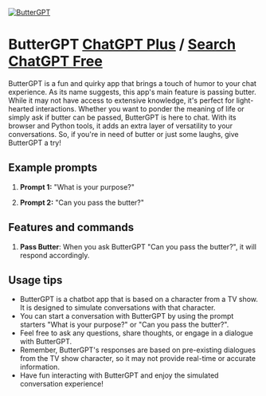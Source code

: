 
[![ButterGPT](https://files.oaiusercontent.com/file-Z78Q9YQeshb3xNitOtCIJKW8?se=2123-10-16T20%3A08%3A43Z&sp=r&sv=2021-08-06&sr=b&rscc=max-age%3D31536000%2C%20immutable&rscd=attachment%3B%20filename%3DButter_Robot.webp&sig=kjAAOTPZx1twnOy658ZGerpNnopwwHvdWRKmgKHOel4%3D)](https://chat.openai.com/g/g-PiwXjaWeU-buttergpt)

# ButterGPT [ChatGPT Plus](https://chat.openai.com/g/g-PiwXjaWeU-buttergpt) / [Search ChatGPT Free](https://gptcall.net/index.html#/?search=ButterGPT)

ButterGPT is a fun and quirky app that brings a touch of humor to your chat experience. As its name suggests, this app's main feature is passing butter. While it may not have access to extensive knowledge, it's perfect for light-hearted interactions. Whether you want to ponder the meaning of life or simply ask if butter can be passed, ButterGPT is here to chat. With its browser and Python tools, it adds an extra layer of versatility to your conversations. So, if you're in need of butter or just some laughs, give ButterGPT a try!

## Example prompts

1. **Prompt 1:** "What is your purpose?"

2. **Prompt 2:** "Can you pass the butter?"

## Features and commands

1. **Pass Butter**: When you ask ButterGPT "Can you pass the butter?", it will respond accordingly.

## Usage tips

- ButterGPT is a chatbot app that is based on a character from a TV show. It is designed to simulate conversations with that character.
- You can start a conversation with ButterGPT by using the prompt starters "What is your purpose?" or "Can you pass the butter?".
- Feel free to ask any questions, share thoughts, or engage in a dialogue with ButterGPT.
- Remember, ButterGPT's responses are based on pre-existing dialogues from the TV show character, so it may not provide real-time or accurate information.
- Have fun interacting with ButterGPT and enjoy the simulated conversation experience!


